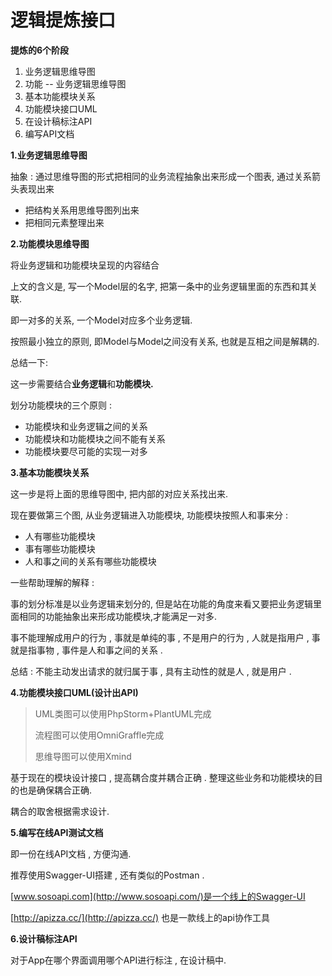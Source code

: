# 逻辑提炼接口

**提炼的6个阶段**

1. 业务逻辑思维导图
2. 功能 -- 业务逻辑思维导图
3. 基本功能模块关系
4. 功能模块接口UML
5. 在设计稿标注API
6. 编写API文档

**1.业务逻辑思维导图**

抽象 : 通过思维导图的形式把相同的业务流程抽象出来形成一个图表, 通过关系箭头表现出来

* 把结构关系用思维导图列出来
* 把相同元素整理出来

**2.功能模块思维导图**

将业务逻辑和功能模块呈现的内容结合

上文的含义是, 写一个Model层的名字, 把第一条中的业务逻辑里面的东西和其关联.

即一对多的关系, 一个Model对应多个业务逻辑.

按照最小独立的原则, 即Model与Model之间没有关系, 也就是互相之间是解耦的.

总结一下:

这一步需要结合**业务逻辑**和**功能模块.**

划分功能模块的三个原则 :

* 功能模块和业务逻辑之间的关系
* 功能模块和功能模块之间不能有关系
* 功能模块要尽可能的实现一对多

**3.基本功能模块关系**

这一步是将上面的思维导图中, 把内部的对应关系找出来.

现在要做第三个图, 从业务逻辑进入功能模块, 功能模块按照人和事来分 :

* 人有哪些功能模块
* 事有哪些功能模块
* 人和事之间的关系有哪些功能模块

一些帮助理解的解释 :

事的划分标准是以业务逻辑来划分的, 但是站在功能的角度来看又要把业务逻辑里面相同的功能抽象出来形成功能模块,才能满足一对多.

事不能理解成用户的行为 , 事就是单纯的事 , 不是用户的行为 , 人就是指用户 , 事就是指事物 , 事件是人和事之间的关系 .

总结 : 不能主动发出请求的就归属于事 , 具有主动性的就是人 , 就是用户 .

**4.功能模块接口UML\(设计出API\)**

> UML类图可以使用PhpStorm+PlantUML完成
>
> 流程图可以使用OmniGraffle完成
>
> 思维导图可以使用Xmind

基于现在的模块设计接口 , 提高耦合度并耦合正确 . 整理这些业务和功能模块的目的也是确保耦合正确.

耦合的取舍根据需求设计.

**5.编写在线API测试文档**

即一份在线API文档 , 方便沟通.

推荐使用Swagger-UI搭建 , 还有类似的Postman .

[www.sosoapi.com](http://www.sosoapi.com/)是一个线上的Swagger-UI

[http://apizza.cc/](http://apizza.cc/) 也是一款线上的api协作工具

**6.设计稿标注API**

对于App在哪个界面调用哪个API进行标注 , 在设计稿中.


